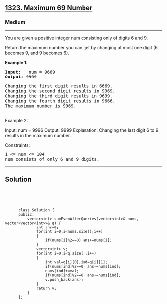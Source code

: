 
<h2><a href="https://leetcode.com/problems/maximum-69-number/description/">1323. Maximum 69 Number</a></h2>
<h3>Medium</h3>
<hr>
<div><p>
You are given a positive integer num consisting only of digits 6 and 9.

Return the maximum number you can get by changing at most one digit (6 becomes 9, and 9 becomes 6).

 
</p>


<p><strong>Example 1:</strong></p>
<pre><strong>Input:</strong>   num = 9669
<strong>Output:</strong> 9969
</pre>
<pre>
Changing the first digit results in 6669.
Changing the second digit results in 9969.
Changing the third digit results in 9699.
Changing the fourth digit results in 9666.
The maximum number is 9969.
  </pre>
  
Example 2:

Input: num = 9996
Output: 9999
Explanation: Changing the last digit 6 to 9 results in the maximum number.

Constraints:
<pre>
1 <= num <= 104
num consists of only 6 and 9 digits.
</pre>
<hr>
 <h2><strong><b>Solution</b></strong></h2>
 <br>
 <pre>
 
          class Solution {
          public:
              vector<int> sumEvenAfterQueries(vector<int>& nums, vector<vector<int>>& q) {
                  int ans=0;
                  for(int i=0;i<nums.size();i++)
                  {
                      if(nums[i]%2==0) ans+=nums[i];
                  }
                  vector<int> v;
                  for(int i=0;i<q.size();i++)
                  {
                      int val=q[i][0],ind=q[i][1];
                      if(nums[ind]%2==0) ans-=nums[ind];
                      nums[ind]+=val;
                      if(nums[ind]%2==0) ans+=nums[ind];
                      v.push_back(ans);
                  }
                  return v;
              }
          };
          
 </pre>


